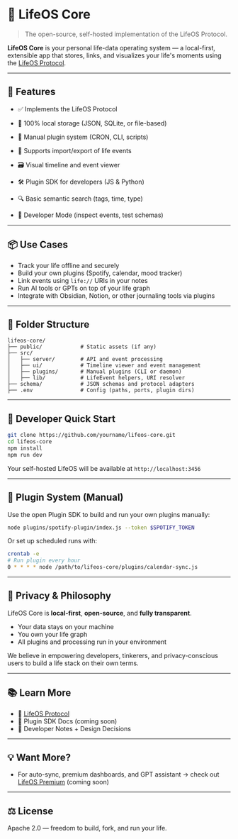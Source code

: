 
# 🧠 LifeOS Core

> The open-source, self-hosted implementation of the LifeOS Protocol.

**LifeOS Core** is your personal life-data operating system — a local-first, extensible app that stores, links, and visualizes your life's moments using the [LifeOS Protocol](https://github.com/Angelguirao/lifeOS-protocol).

---

## 🚀 Features

- ✅ Implements the LifeOS Protocol
- 🔐 100% local storage (JSON, SQLite, or file-based)
- 🔌 Manual plugin system (CRON, CLI, scripts)
- 📂 Supports import/export of life events

- 🗃️ Visual timeline and event viewer
- 🛠️ Plugin SDK for developers (JS & Python)
- 🔍 Basic semantic search (tags, time, type)
- 🧠 Developer Mode (inspect events, test schemas)

---

## 📦 Use Cases

- Track your life offline and securely
- Build your own plugins (Spotify, calendar, mood tracker)
- Link events using `life://` URIs in your notes
- Run AI tools or GPTs on top of your life graph
- Integrate with Obsidian, Notion, or other journaling tools via plugins

---

## 📂 Folder Structure

```
lifeos-core/
├── public/            # Static assets (if any)
├── src/
│   ├── server/        # API and event processing
│   ├── ui/            # Timeline viewer and event management
│   ├── plugins/       # Manual plugins (CLI or daemon)
│   ├── lib/           # LifeEvent helpers, URI resolver
├── schema/            # JSON schemas and protocol adapters
├── .env               # Config (paths, ports, plugin dirs)
```

---

## 🧪 Developer Quick Start

```bash
git clone https://github.com/yourname/lifeos-core.git
cd lifeos-core
npm install
npm run dev
```

Your self-hosted LifeOS will be available at `http://localhost:3456`

---

## 🔌 Plugin System (Manual)

Use the open Plugin SDK to build and run your own plugins manually:

```bash
node plugins/spotify-plugin/index.js --token $SPOTIFY_TOKEN
```

Or set up scheduled runs with:

```bash
crontab -e
# Run plugin every hour
0 * * * * node /path/to/lifeos-core/plugins/calendar-sync.js
```

---

## 🔐 Privacy & Philosophy

LifeOS Core is **local-first**, **open-source**, and **fully transparent**.

- Your data stays on your machine
- You own your life graph
- All plugins and processing run in your environment

We believe in empowering developers, tinkerers, and privacy-conscious users to build a life stack on their own terms.

---

## 📚 Learn More

- 📄 [LifeOS Protocol](https://github.com/Angelguirao/lifeOS-protocol)
- 🔌 Plugin SDK Docs (coming soon)
- 🧠 Developer Notes + Design Decisions

---

## 💡 Want More?

- For auto-sync, premium dashboards, and GPT assistant → check out [LifeOS Premium](https://lifeos.dev) (coming soon)

---

## ⚖️ License

Apache 2.0 — freedom to build, fork, and run your life.
